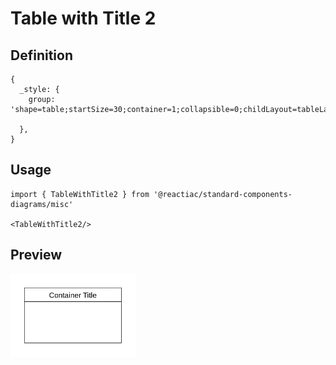 # Table with Title 2

## Definition

```
{
  _style: {
    group: 'shape=table;startSize=30;container=1;collapsible=0;childLayout=tableLayout;fixedRows=1;rowLines=0;fontStyle=0;strokeColor=default;fontSize=16;',
    
  },
}
```

## Usage

```
import { TableWithTitle2 } from '@reactiac/standard-components-diagrams/misc'

<TableWithTitle2/>
```

## Preview

<img src="./table-with-title-2.png" width="200"/>
